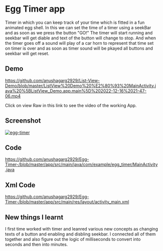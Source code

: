 
# Egg Timer app

Timer in which you can keep track of your time which is fitted in a fun animated egg shell. In this we can set the time of a timer using a seekBar and as soon as we press the button "GO!" The timer will start running and seekbar will get diable and text of the button will change to stop. And when the timer goes off a sound will play of a car horn to represent that time set on timer is over and as soon as timer sound will be pkayed all buttons and seekbar will get reset.

## Demo

https://github.com/anushagarg2929/List-View-Demo/blob/master/ListView%20Demo%20%E2%80%93%20MainActivity.java%20%5BListView_Demo.app.main%5D%202022-12-16%2021-47-06.mp4

Click on view Raw in this link to see the video of the working App.
## Screenshot

<a href="https://ibb.co/3zRK4Cm"><img src="https://i.ibb.co/zJ6dQ4V/egg-timer.png" alt="egg-timer" border="0"></a>
## Code

https://github.com/anushagarg2929/Egg-Timer-/blob/master/app/src/main/java/com/example/egg_timer/MainActivity.java
## Xml Code

https://github.com/anushagarg2929/Egg-Timer-/blob/master/app/src/main/res/layout/activity_main.xml
## New things I learnt

I first time worked with timer and leanred various new concepts as changing texts of a button and enabling and disbling seekbar. I connected all of them together and also figure out the logic of milliseconds to convert into seconds and then into minutes.

